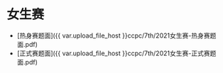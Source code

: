 # 女生赛

- [热身赛题面]({{ var.upload_file_host }}ccpc/7th/2021女生赛-热身赛题面.pdf)
- [正式赛题面]({{ var.upload_file_host }}ccpc/7th/2021女生赛-正式赛题面.pdf)
